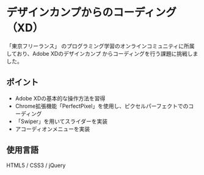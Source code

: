 # デザインカンプからのコーディング（XD）

「東京フリーランス」 のプログラミング学習のオンラインコミュニティに所属しており、Adobe XDのデザインカンプ からコーディングを行う課題に挑戦しました。

## ポイント
- Adobe XDの基本的な操作方法を習得 
- Chrome拡張機能「PerfectPixel」を使用し、ピクセルパーフェクトでのコーディング
- 「Swiper」を用いてスライダーを実装 
- アコーディオンメニューを実装

## 使用言語

HTML5 / CSS3 / jQuery

